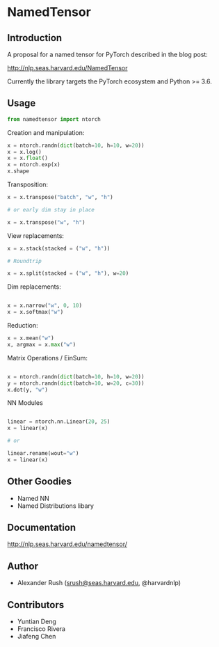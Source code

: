 # NamedTensor

## Introduction

A proposal for a named tensor for PyTorch described in the blog post:

http://nlp.seas.harvard.edu/NamedTensor

Currently the library targets the PyTorch ecosystem and Python >= 3.6.

## Usage

```python
from namedtensor import ntorch
```

Creation and manipulation:

```python
x = ntorch.randn(dict(batch=10, h=10, w=20))
x = x.log()
x = x.float()
x = ntorch.exp(x)
x.shape
```

Transposition:

```python
x = x.transpose("batch", "w", "h")

# or early dim stay in place

x = x.transpose("w", "h")
```

View replacements:

```python
x = x.stack(stacked = ("w", "h"))

# Roundtrip

x = x.split(stacked = ("w", "h"), w=20)
```

Dim replacements:

```python

x = x.narrow("w", 0, 10)
x = x.softmax("w")
```

Reduction:

```python
x = x.mean("w")
x, argmax = x.max("w")
```

Matrix Operations / EinSum:

```python

x = ntorch.randn(dict(batch=10, h=10, w=20))
y = ntorch.randn(dict(batch=10, w=20, c=30))
x.dot(y, "w")
```

NN Modules

```python

linear = ntorch.nn.Linear(20, 25)
x = linear(x)

# or

linear.rename(wout="w")
x = linear(x)

```

## Other Goodies
* Named NN
* Named Distributions libary

## Documentation

http://nlp.seas.harvard.edu/namedtensor/

## Author

* Alexander Rush (srush@seas.harvard.edu, @harvardnlp)

## Contributors

* Yuntian Deng
* Francisco Rivera
* Jiafeng Chen

